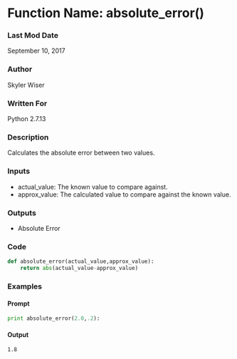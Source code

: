 # Function Name: absolute_error()

### Last Mod Date

September 10, 2017

### Author

Skyler Wiser

### Written For

Python 2.7.13

### Description

Calculates the absolute error between two values.

### Inputs

* actual_value: The known value to compare against.
* approx_value: The calculated value to compare against the known value.

### Outputs

* Absolute Error

### Code

```python
def absolute_error(actual_value,approx_value):
    return abs(actual_value-approx_value)
```

### Examples
#### Prompt

```python
print absolute_error(2.0,.2):
```

#### Output

```
1.8
```
